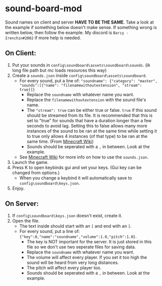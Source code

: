 # sound-board-mod
 
 Sound names on client and server **HAVE TO BE THE SAME**.
 Take a look at the example if something below doesn't make sense.
 If something wrong is written below, then follow the example.
 My discord is `Barış - Irenchin#2002` if more help is needed.
 
## On Client:
1. Put your sounds in `config\soundboard\assets\soundboard\sounds`. (ik long file path but mc loads resources this way)
2. Create a `sounds.json` inside `config\soundboard\assets\soundboard`.
   - For every sound, put a line of: `"soundname": {"category": "master", "sounds":[{"name": "filenamewithoutextension", "stream": true}]}`
     - Replace the `soundname` with whatever name you want.
     - Replace the `filenamewithoutextension` with the sound file's name.
     - The `"stream": true` can be either true or false. `true` if this sound should be streamed from its file. It is recommended that this is set to "true" for sounds that have a duration longer than a few seconds to avoid lag. Setting this to false allows many more instances of the sound to be ran at the same time while setting it to true only allows 4 instances (of that type) to be ran at the same time. (From [Minecraft Wiki](https://minecraft.fandom.com/wiki/Sounds.json))
     - Sounds should be seperated with a `,` in between. Look at the example.
   - See [Minecraft Wiki](https://minecraft.fandom.com/wiki/Sounds.json) for more info on how to use the `sounds.json`.
3. Launch the game.
4. Press K to open keybinds gui and set your keys. (Gui key can be changed from options.)
   - When you change a keybind it will automatically save to `config\soundboard\keys.json`.
5. Enjoy.

## On Server:
1. If `config\soundboard\keys.json` doesn't exist, create it.
2. Open the file.
   - The text inside should start with an `[` and end with an `]`.
   - For every sound, put a line of: `{"key":0,"name":"soundname","volume":1.0,"pitch":1.0}`.
     - The key is NOT important for the server. It is just stored in this file so we don't use two seperate files for saving data.
     - Replace the `soundname` with whatever name you want.
     - The volume will affect every player. If you set it too high the sound will be heard from very long distances.
     - The pitch will affect every player too.
     - Sounds should be seperated with a `,` in between. Look at the example.
